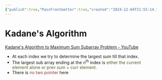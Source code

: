 ```yaml
---
{"publish":true,"PassFrontmatter":true,"created":"2024-12-04T21:55:14.776+05:30","updated":"2024-12-26T09:37:58.197+05:30"}
---
```



# Kadane's Algorithm 

[Kadane's Algorithm to Maximum Sum Subarray Problem - YouTube](https://www.youtube.com/watch?v=86CQq3pKSUw)

- At each index we try to determine the largest sum till that index.
- The largest sub array ending at the n<sup>th</sup> index is  <font color="#4f6128">either the current element alone or prev sum + curr element.</font>
- There is<font color="#953734"> no two pointer </font>here